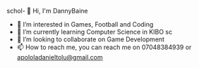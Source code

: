 schol- 👋 Hi, I'm DannyBaine 
- 👀 I’m interested in Games, Football and Coding 
- 🌱 I’m currently learning Computer Science in KIBO sc
- 💞️ I’m looking to collaborate on Game Development 
- 📫 How to reach me, you can reach me on 07048384939 or apololadanieltolu@gmail.com

<!---
DannyBaine-Entity/DannyBaine-Entity is a ✨ special ✨ repository because its `README.md` (this file) appears on your GitHub profile.
You can click the Preview link to take a look at your changes.
--->
